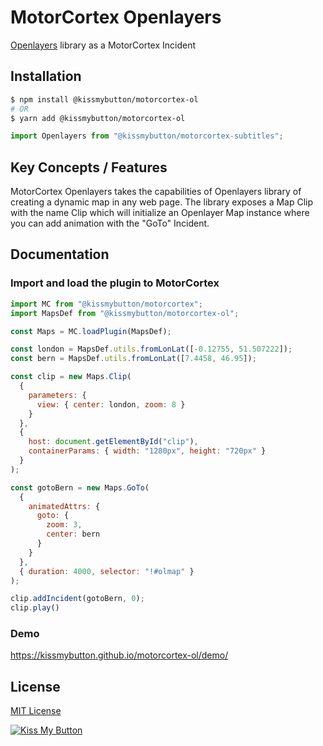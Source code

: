 # MotorCortex Openlayers

[Openlayers](https://openlayers.org/) library as a MotorCortex Incident

## Installation
```bash
$ npm install @kissmybutton/motorcortex-ol
# OR
$ yarn add @kissmybutton/motorcortex-ol
```

```javascript
import Openlayers from "@kissmybutton/motorcortex-subtitles";
```


## Key Concepts / Features
MotorCortex Openlayers takes the capabilities of Openlayers library of creating a dynamic map in any web page.
The library exposes a Map Clip with the name Clip which will initialize an Openlayer Map instance where you can add animation with the "GoTo" Incident.


## Documentation
### Import and load the plugin to MotorCortex
```javascript
import MC from "@kissmybutton/motorcortex";
import MapsDef from "@kissmybutton/motorcortex-ol";

const Maps = MC.loadPlugin(MapsDef);

const london = MapsDef.utils.fromLonLat([-0.12755, 51.507222]);
const bern = MapsDef.utils.fromLonLat([7.4458, 46.95]);

const clip = new Maps.Clip(
  {
    parameters: {
      view: { center: london, zoom: 8 }
    }
  },
  {
    host: document.getElementById("clip"),
    containerParams: { width: "1280px", height: "720px" }
  }
);

const gotoBern = new Maps.GoTo(
  {
    animatedAttrs: {
      goto: {
        zoom: 3,
        center: bern
      }
    }
  },
  { duration: 4000, selector: "!#olmap" }
);

clip.addIncident(gotoBern, 0);
clip.play()
```

### Demo
https://kissmybutton.github.io/motorcortex-ol/demo/


## License
[MIT License](https://opensource.org/licenses/MIT)

  
  
[![Kiss My Button](https://presskit.kissmybutton.gr/logos/kissmybutton-logo-small.png)](https://kissmybutton.gr)
